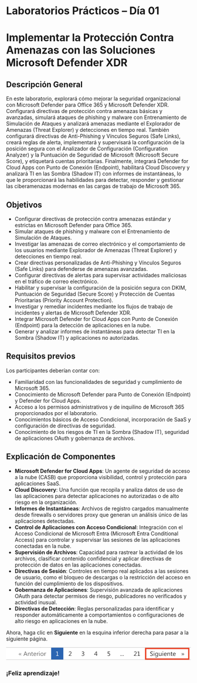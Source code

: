 # Laboratorios Prácticos – Día 01
# Implementar la Protección Contra Amenazas con las Soluciones Microsoft Defender XDR

## Descripción General

En este laboratorio, explorará cómo mejorar la seguridad organizacional con Microsoft Defender para Office 365 y Microsoft Defender XDR. Configurará directivas de protección contra amenazas básicas y avanzadas, simulará ataques de phishing y malware con Entrenamiento de Simulación de Ataques y analizará amenazas mediante el Explorador de Amenazas (Threat Explorer) y detecciones en tiempo real. También configurará directivas de Anti-Phishing y Vínculos Seguros (Safe Links), creará reglas de alerta, implementará y supervisará la configuración de la posición segura con el Analizador de Configuración (Configuration Analyzer) y la Puntuación de Seguridad de Microsoft (Microsoft Secure Score), y etiquetará cuentas prioritarias. Finalmente, integrará Defender for Cloud Apps con Punto de Conexión (Endpoint), habilitará Cloud Discovery y analizará TI en las Sombra (Shadow IT) con informes de instantáneas, lo que le proporcionará las habilidades para detectar, responder y gestionar las ciberamenazas modernas en las cargas de trabajo de Microsoft 365.

## Objetivos

- Configurar directivas de protección contra amenazas estándar y estrictas en Microsoft Defender para Office 365.
- Simular ataques de phishing y malware con el Entrenamiento de Simulación de Ataques.
- Investigar las amenazas de correo electrónico y el comportamiento de los usuarios mediante Explorador de Amenazas (Threat Explorer) y detecciones en tiempo real.
- Crear directivas personalizadas de Anti-Phishing y Vínculos Seguros (Safe Links) para defenderse de amenazas avanzadas.
- Configurar directivas de alertas para supervisar actividades maliciosas en el tráfico de correo electrónico.
- Habilitar y supervisar la configuración de la posición segura con DKIM, Puntuación de Seguridad (Secure Score) y Protección de Cuentas Prioritarias (Priority Account Protection).
- Investigar y remediar incidentes mediante los flujos de trabajo de incidentes y alertas de Microsoft Defender XDR.
- Integrar Microsoft Defender for Cloud Apps con Punto de Conexión (Endpoint) para la detección de aplicaciones en la nube.
- Generar y analizar informes de instantáneas para detectar TI en la Sombra (Shadow IT) y aplicaciones no autorizadas.

## Requisitos previos

Los participantes deberían contar con:

- Familiaridad con las funcionalidades de seguridad y cumplimiento de Microsoft 365.
- Conocimiento de Microsoft Defender para Punto de Conexión (Endpoint) y Defender for Cloud Apps.
- Acceso a los permisos administrativos y de inquilino de Microsoft 365 proporcionados por el laboratorio.
- Conocimientos básicos de Acceso Condicional, incorporación de SaaS y configuración de directivas de seguridad.
- Conocimiento de los riesgos de TI en la Sombra (Shadow IT), seguridad de aplicaciones OAuth y gobernanza de archivos.

## Explicación de Componentes

* **Microsoft Defender for Cloud Apps**: Un agente de seguridad de acceso a la nube (CASB) que proporciona visibilidad, control y protección para aplicaciones SaaS.
* **Cloud Discovery**: Una función que recopila y analiza datos de uso de las aplicaciones para detectar aplicaciones no autorizadas o de alto riesgo en la organización.
* **Informes de Instantáneas**: Archivos de registro cargados manualmente desde firewalls o servidores proxy que generan un análisis único de las aplicaciones detectadas.
* **Control de Aplicaciones con Acceso Condicional**: Integración con el Acceso Condicional de Microsoft Entra (Microsoft Entra Conditional Access) para controlar y supervisar las sesiones de las aplicaciones conectadas en la nube.
* **Supervisión de Archivos**: Capacidad para rastrear la actividad de los archivos, clasificar contenido confidencial y aplicar directivas de protección de datos en las aplicaciones conectadas.
* **Directivas de Sesión**: Controles en tiempo real aplicados a las sesiones de usuario, como el bloqueo de descargas o la restricción del acceso en función del cumplimiento de los dispositivos.
* **Gobernanza de Aplicaciones**: Supervisión avanzada de aplicaciones OAuth para detectar permisos de riesgo, publicadores no verificados y actividad inusual. 
* **Directivas de Detección**: Reglas personalizadas para identificar y responder automáticamente a comportamientos o configuraciones de alto riesgo en aplicaciones en la nube.

Ahora, haga clic en **Siguiente** en la esquina inferior derecha para pasar a la siguiente página.
 
  ![Comience su Experiencia con Azure](../media/rd_gs_1_9.png)

### ¡Feliz aprendizaje!